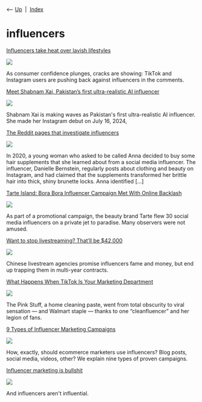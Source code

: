 <div class="nav">

⟵ [Up](index.html)  \|  [Index](index.html)

</div>

# influencers

<div class="cards">

<div class="card">

<div class="card-title">

[Influencers take heat over lavish
lifestyles](https://www.axios.com/2025/04/20/tiktok-influencers-recession-backlash)

</div>

<div class="card-image">

[![](https://images.axios.com/F-XirVJMh4JGKYrY3VrfR9OcXZc=/2025/04/18/1745009406945.jpg)](https://www.axios.com/2025/04/20/tiktok-influencers-recession-backlash)

</div>

As consumer confidence plunges, cracks are showing: TikTok and Instagram
users are pushing back against influencers in the comments.

</div>

<div class="card">

<div class="card-title">

[Meet Shabnam Xai, Pakistan’s first ultra-realistic AI
influencer](https://dataconomy.com/2024/07/26/shabnam-xai-pakistan-ai-influencer)

</div>

<div class="card-image">

[![](https://dataconomy.com/wp-content/uploads/2024/07/shabnam-xai.jpg)](https://dataconomy.com/2024/07/26/shabnam-xai-pakistan-ai-influencer)

</div>

Shabnam Xai is making waves as Pakistan's first ultra-realistic AI
influencer. She made her Instagram debut on July 16, 2024,

</div>

<div class="card">

<div class="card-title">

[The Reddit pages that investigate
influencers](https://www.cjr.org/analysis/reddit-snark-pages-influencers.php)

</div>

<div class="card-image">

[![](https://www.cjr.org/wp-content/uploads/2024/03/Tabiiy_parvarish.webp?127365)](https://www.cjr.org/analysis/reddit-snark-pages-influencers.php)

</div>

In 2020, a young woman who asked to be called Anna decided to buy some
hair supplements that she learned about from a social media influencer.
The influencer, Danielle Bernstein, regularly posts about clothing and
beauty on Instagram, and had claimed that the supplements transformed
her brittle hair into thick, shiny brunette locks. Anna identified \[…\]

</div>

<div class="card">

<div class="card-title">

[Tarte Island: Bora Bora Influencer Campaign Met With Online
Backlash](https://www.nytimes.com/2024/03/05/style/tarte-cosmetics-influencers-tiktok-backlash.html)

</div>

<div class="card-image">

[![](https://static01.nyt.com/images/2024/03/04/multimedia/04INFLUENCER-OVERLOAD-bhfp/04INFLUENCER-OVERLOAD-bhfp-largeHorizontalJumbo.jpg)](https://www.nytimes.com/2024/03/05/style/tarte-cosmetics-influencers-tiktok-backlash.html)

</div>

As part of a promotional campaign, the beauty brand Tarte flew 30 social
media influencers on a private jet to paradise. Many observers were not
amused.

</div>

<div class="card">

<div class="card-title">

[Want to stop livestreaming? That’ll be
\$42,000](https://restofworld.org/2024/china-livestream-agencies-exploiting-influencers)

</div>

<div class="card-image">

[![](https://149346090.v2.pressablecdn.com/wp-content/uploads/2024/02/h_27.RTS32EII-1600x900.jpg)](https://restofworld.org/2024/china-livestream-agencies-exploiting-influencers)

</div>

Chinese livestream agencies promise influencers fame and money, but end
up trapping them in multi-year contracts.

</div>

<div class="card">

<div class="card-title">

[What Happens When TikTok Is Your Marketing
Department](https://www.nytimes.com/2024/02/11/business/tiktok-cleaning-pink-stuff.html)

</div>

<div class="card-image">

[![](https://static01.nyt.com/images/2024/02/08/multimedia/00ThePinkStuff-01-gmbt/00ThePinkStuff-01-gmbt-largeHorizontalJumbo.jpg)](https://www.nytimes.com/2024/02/11/business/tiktok-cleaning-pink-stuff.html)

</div>

The Pink Stuff, a home cleaning paste, went from total obscurity to
viral sensation — and Walmart staple — thanks to one “cleanfluencer” and
her legion of fans.

</div>

<div class="card">

<div class="card-title">

[9 Types of Influencer Marketing
Campaigns](https://www.practicalecommerce.com/9-types-of-influencer-marketing-campaigns)

</div>

<div class="card-image">

[![](https://www.practicalecommerce.com/wp-content/uploads/2022/02/9-Types-of-Influencer-Marketing-Campaigns.jpg)](https://www.practicalecommerce.com/9-types-of-influencer-marketing-campaigns)

</div>

How, exactly, should ecommerce marketers use influencers? Blog posts,
social media, videos, other? We explain nine types of proven campaigns.

</div>

<div class="card">

<div class="card-title">

[Influencer marketing is
bullshit](https://thenextweb.com/socialmedia/2018/11/02/influencer-marketing-is-bullshit)

</div>

<div class="card-image">

[![](https://img-cdn.tnwcdn.com/image/tnw-blurple?filter_last=1&fit=1280%2C640&url=https%3A%2F%2Fcdn0.tnwcdn.com%2Fwp-content%2Fblogs.dir%2F1%2Ffiles%2F2018%2F11%2FUntitled-design38.png&signature=14f887b1496d31a2fc8fc07d9de46f1b)](https://thenextweb.com/socialmedia/2018/11/02/influencer-marketing-is-bullshit)

</div>

And influencers aren't influential.

</div>

</div>
